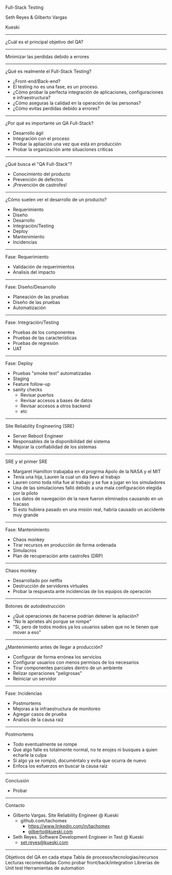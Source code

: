 Full-Stack Testing

Seth Reyes & Gilberto Vargas

Kueski

---

¿Cuál es el principal objetivo del QA?

---

Minimizar las perdidas debido a errores

---

¿Qué es realmente el Full-Stack Testing?

*	¿Front-end/Back-end?
*	El testing no es una fase, es un proceso.
* ¿Cómo probar la perfecta integración de aplicaciones, configuraciones e infraestructura?
* ¿Cómo aseguras la calidad en la operación de las personas?
* ¿Cómo evitas perdidas debido a errores?

---
¿Por qué es importante un QA Full-Stack?

*	Desarrollo ágil
*	Integración con el proceso
* Probar la apliación una vez que está en producción
* Probar la organización ante situaciones críticas

---
¿Qué busca el "QA Full-Stack"?

*	Conocimiento del producto
*	Prevención de defectos
* ¡Prevención de castrofes!

---
¿Cómo suelen ver el desarrollo de un producto?

*	Requerimiento
* Diseño
* Desarrollo
* Integración/Testing
* Deploy
* Mantenimiento
* Incidencias

---

Fase: Requerimiento

*	Validación de requerimientos
*	Analisis del impacto

---
Fase: Diseño/Desarrollo

*	Planeación de las pruebas
*	Diseño de las pruebas
*	Automatización

---
Fase: Integración/Testing

*	Pruebas de los componentes
* Pruebas de las características
*	Pruebas de regresión
*	UAT

---
Fase: Deploy

*	Pruebas "smoke test" automatizadas
* Staging
*	Feature follow-up
* sanity checks
	* Revisar puertos
	* Revisar accesos a bases de datos
	* Revisar accesos a otros backend
	* etc

---
Site Reliability Engineering (SRE)

- Server Reboot Engineer
- Responsables de la disponibilidad del sistema
- Mejorar la confiabilidad de los sistemas

---
SRE y el primer SRE

* Margaret Hamilton trabajaba en el progrma Apolo de la NASA y el MIT
* Tenía una hija, Lauren la cual un día llevo al trabajo
* Lauren como toda niña fue al trabajo y se fue a jugar en los simuladores
* Una de las simulaciones falló debido a una mala configuración elegida por la piloto
* Los datos de navegación de la nave fueron eliminados causando en un fracaso
* Si esto hubiera pasado en una misión real, habría causado un accidente muy grande
---
Fase: Mantenimiento

* Chaos monkey
* Tirar recursos en producción de forma ordenada
* Simulacros
* Plan de recuperación ante castrofes (DRP)

---
Chaos monkey

- Desarrollado por netflix
- Destrucción de servidores virtuales
- Probar la respuesta ante incidencias de los equipos de operación

---
Botones de autodestrucción

- ¿Qué operaciones de hacerse podrían detener la apliación?
- "No le aprietes ahí porque se rompe"
- "Sí, pero de todos modos ya los usuarios saben que no le tienen que mover a eso"

---
¿Mantenimiento antes de llegar a producción?

* Configurar de forma errónea los servicios
* Configurar usuarios con menos permisos de los necesarios
* Tirar componentes parciales dentro de un ambiente
* Relizar operaciones "peligrosas"
* Reiniciar un servidor

---
Fase: Incidencias

* Postmortems
* Mejoras a la infraestructura de monitoreo
* Agregar casos de prueba
* Analisis de la causa raíz

---
Postmortems

- Todo eventualmente se rompe
- Que algo falle es totalmente normal, no te enojes ni busques a quien echarle la culpa
- Si algo ya se rompió, documéntalo y evita que ocurra de nuevo
- Enfoca los esfuerzos en buscar la causa raíz

---
Conclusión

- Probar

---
Contacto

- Gilberto Vargas. Site Reliability Engineer @ Kueski
  - github.com/tachomex
	- https://www.linkedin.com/in/tachomex
	- gilberto@kueski.com
- Seth Reyes.  Software Development Engineer in Test @ Kueski
	- set.reyes@kueski.com


---
Objetivos del QA en cada etapa
Tabla de procesos/tecnologias/recursos
Lecturas recomendadas
Como probar front/back/integration
Librerías de Unit test
Herramientas de automation

